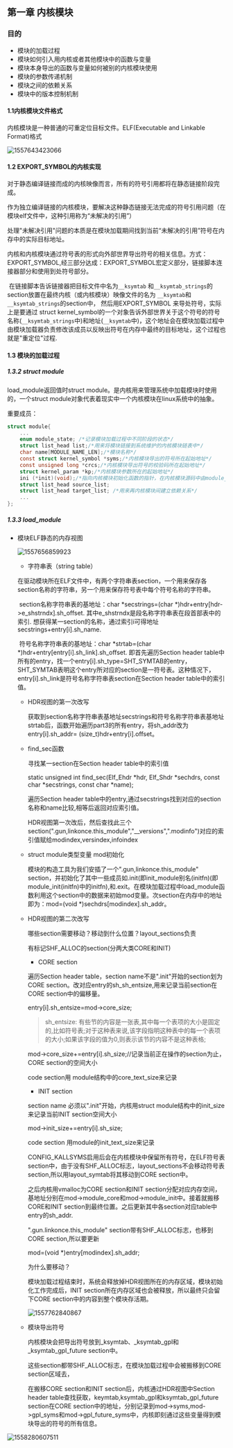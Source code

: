 ## 第一章 内核模块

### 目的

- 模块的加载过程
- 模块如何引入用内核或者其他模块中的函数与变量
- 模块本身导出的函数与变量如何被别的内核模块使用
- 模块的参数传递机制
- 模块之间的依赖关系
- 模块中的版本控制机制

#### 1.1内核模块文件格式

内核模块是一种普通的可重定位目标文件。ELF(Executable and Linkable Format)格式

![1557643423066](1557643423066.png)

#### 1.2 EXPORT_SYMBOL的内核实现

​	对于静态编译链接而成的内核映像而言，所有的符号引用都将在静态链接阶段完成。

​	作为独立编译链接的内核模块，要解决这种静态链接无法完成的符号引用问题（在模块elf文件中，这种引用称为“未解决的引用”） 

​	处理"未解决引用"问题的本质是在模块加载期间找到当前“未解决的引用”符号在内存中的实际目标地址。

​	内核和内核模块通过符号表的形式向外部世界导出符号的相关信息。方式：EXPORT_SYMBOL,经三部分达成：EXPORT_SYMBOL宏定义部分，链接脚本连接器部分和使用到处符号部分。

​	在链接脚本告诉链接器把目标文件中名为`__ksymtab` 和`__ksymtab_strings`的section放置在最终内核（或内核模块）映像文件的名为 `__ksymtab`和`__ksymtab_strings`的section中， 然后用EXPORT_SYMBOL 来导处符号，实际上是要通过 struct kernel_symbol的一个对象告诉外部世界关于这个符号的符号名称(`__ksymtab_strings`中)和地址(`__ksymtab`中)，这个地址会在模块加载过程中由模块加载器负责修改该成员以反映出符号在内存中最终的目标地址，这个过程也就是"重定位"过程.

#### 1.3 模块的加载过程

##### 1.3.2 struct module

load_module返回值时struct module。是内核用来管理系统中加载模块时使用的，一个struct module对象代表着现实中一个内核模块在linux系统中的抽象。

重要成员：

```c
struct module{
    ...
    enum module_state; /*记录模块加载过程中不同阶段的状态*/
    struct list_head list;/*用来将模块链接到系统维护的内核模块链表中*/
    char name[MODULE_NAME_LEN];/*模块名称*/
    const struct kernel_symbol *syms;/*内核模块导出的符号所在起始地址*/
    const unsigned long *crcs;/*内核模块导出符号的校验码所在起始地址*/
    struct kernel_param *kp;/*内核模块参数所在的起始地址*/
    ini (*init)(void);/*指向内核模块初始化函数的指针，在内核模块源码中由module_init宏指定*/
    struct list_head source_list;
    struct list_head target_list; /*用来再内核模块间建立依赖关系*/
    ...
};
```

##### 1.3.3 load_module

- 模块ELF静态的内存视图

  ![1557656859923](1557656859923.png)

  - 字符串表（string table）

  ​	在驱动模块所在ELF文件中，有两个字符串表section，一个用来保存各section名称的字符串，另一个用来保存符号表中每个符号名称的字符串。

  ​	section名称字符串表的基地址：char *secstrings=(char *)hdr+entry[hdr->e_shstrndx]​.sh_offset. 其中e_shstrndx是段名称字符串表在段首部表中的索引. 想获得某一section的名称，通过索引i可得地址 secstrings+entry[i].sh_name.

  ​	符号名称字符串表的基地址：char *strtab=(char *)hdr+entry[entry[i].sh_link].sh_offset. 即首先遍历Section header table中所有的entry，找一个entry[i].sh_type=SHT_SYMTAB的entry，SHT_SYMTAB表明这个entry所对应的section是一符号表。这种情况下，entry[i].sh_link是符号名称字符串表section在Section header table中的索引值。

  - HDR视图的第一次改写

    获取到section名称字符串表基地址secstrings和符号名称字符串表基地址strtab后，函数开始遍历part3的所有entry，将sh_addr改为entry[i].sh_addr= (size_t)hdr+entry[i].offset。

  - find_sec函数

    寻找某一section在Section header table中的索引值

    static unsigned int find_sec(Elf_Ehdr *hdr, Elf_Shdr *sechdrs, const char *secstrings, const char *name);

    遍历Section header table中的entry,通过secstrings找到对应的section名称和name比较,相等后返回对应索引值。

    HDR视图第一次改后，然后查找此三个section(".gun,linkonce.this_module","__versions",".modinfo")对应的索引值赋给modindex,versindex,infoindex

  - struct module类型变量 mod初始化

    模块的构造工具为我们安插了一个".gun,linkonce.this_module" section，并初始化了其中一些成员如.init(即init_module别名(initfn)(即module_init(initfn)中的initfn),和.exit。在模块加载过程中load_module函数利用这个section中的数据来初始mod变量。次section在内存中的地址即为：mod=(void *)sechdrs[modindex].sh_addr。

  - HDR视图的第二次改写

    哪些section需要移动？移动到什么位置？layout_sections负责

    有标记SHF_ALLOC的section(分两大类CORE和INIT)

    - CORE section

    遍历Section header table，section name不是".init"开始的section划为CORE section。改对应entry的sh_sh_entsize,用来记录当前section在CORE section中的偏移量。

    entry[i].sh_entsize=mod->core_size;

    > sh_entsize:
    > 有些节的内容是一张表,其中每一个表项的大小是固定的,比如符号表;对于这种表来说,该字段指明这种表中的每一个表项的大小;如果该字段的值为0,则表示该节的内容不是这种表格;

    mod->core_size+=entry[i].sh_size;//记录当前正在操作的section为止，CORE section的空间大小

    code section用 module结构中的core_text_size来记录

    - INIT section

    section name 必须以".init"开始，内核用struct module结构中的init_size来记录当前INIT section空间大小

    mod->init_size+=entry[i].sh_size;

    code section 用module的init_text_size来记录

    

    CONFIG_KALLSYMS启用后会在内核模块中保留所有符号，在ELF符号表section中，由于没有SHF_ALLOC标志，layout_sections不会移动符号表section,所以用layout_symtab将其移动到CORE section中。

    之后内核用vmalloc为CORE section和INIT section分配对应内存空间，基地址分别在mod->module_core和mod->module_init中。接着就搬移CORE和INIT section到最终位置。之后更新其中各section对应table中entry的sh_addr.

    ".gun.linkonce.this_module" section带有SHF_ALLOC标志，也移到CORE section,所以要更新

    mod=(void *)entry[modindex].sh_addr;

    为什么要移动？

    模块加载过程结束时，系统会释放掉HDR视图所在的内存区域，模块初始化工作完成后，INIT section所在内存区域也会被释放，所以最终只会留下CORE section中的内容到整个模块存活期。

    ![1557762840867](1557762840867.png)

  - 模块导出符号

    内核模块会把导出符号放到_ksymtab、_ksymtab_gpl和_ksymtab_gpl_future section中。

    这些section都带SHF_ALLOC标志，在模块加载过程中会被搬移到CORE section区域去，

    在搬移CORE section和INIT section后，内核通过HDR视图中Section header table查找获取，keymtab,ksymtab_gpl和ksymtab_gpl_future section在CORE section中的地址，分别记录到mod->syms,mod->gpl_syms和mod->gpl_future_syms中，内核即刻通过这些变量得到模块导出的符号的所有信息。

![1558280607511](1558280607511.png)

